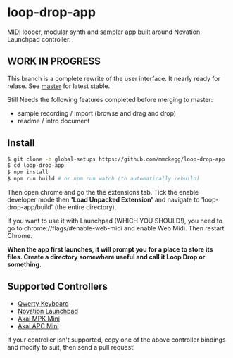 loop-drop-app
===

MIDI looper, modular synth and sampler app built around Novation Launchpad controller.

## WORK IN PROGRESS

This branch is a complete rewrite of the user interface. It nearly ready for relase. See [master](https://github.com/mmckegg/loop-drop-app) for latest stable.

Still Needs the following features completed before merging to master:

  - sample recording / import (browse and drag and drop)
  - readme / intro document

## Install

```bash
$ git clone -b global-setups https://github.com/mmckegg/loop-drop-app
$ cd loop-drop-app
$ npm install
$ npm run build # or npm run watch (to automatically rebuild) 
```

Then open chrome and go the the extensions tab. Tick the enable developer mode then **'Load Unpacked Extension'** and navigate to 'loop-drop-app/build' (the entire directory).

If you want to use it with Launchpad (WHICH YOU SHOULD!), you need to go to chrome://flags/#enable-web-midi and enable Web Midi. Then restart Chrome.

**When the app first launches, it will prompt you for a place to store its files. Create a directory somewhere useful and call it Loop Drop or something.**

## Supported Controllers

- [Qwerty Keyboard](https://github.com/mmckegg/loop-qwerty)
- [Novation Launchpad](https://github.com/mmckegg/loop-launchpad)
- [Akai MPK Mini](https://github.com/mmckegg/loop-mpkmini)
- [Akai APC Mini](https://github.com/fourseven/loop-apcmini)

If your controller isn't supported, copy one of the above controller bindings and modify to suit, then send a pull request!
